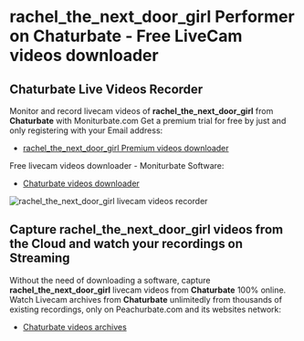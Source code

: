 # rachel_the_next_door_girl Performer on Chaturbate - Free LiveCam videos downloader

## Chaturbate Live Videos Recorder

Monitor and record livecam videos of **rachel_the_next_door_girl** from **Chaturbate** with Moniturbate.com
Get a premium trial for free by just and only registering with your Email address:
* [rachel_the_next_door_girl Premium videos downloader](https://moniturbate.com/request-demo-licence-key.html)

Free livecam videos downloader - Moniturbate Software:
* [Chaturbate videos downloader](https://moniturbate.com/moniturbate-download-software.html)

![rachel_the_next_door_girl livecam videos recorder](https://peachurnet.com/templates/moniturbate-software.png)


## Capture rachel_the_next_door_girl videos from the Cloud and watch your recordings on Streaming

Without the need of downloading a software, capture **rachel_the_next_door_girl** livecam videos from **Chaturbate** 100% online.
Watch Livecam archives from **Chaturbate** unlimitedly from thousands of existing recordings, only on Peachurbate.com and its websites network:
* [Chaturbate videos archives](https://peachurnet.com/)